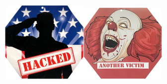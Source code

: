 <img src="images/hacked.webp" width="50%" alt="Hacked" /><img src="images/another-victim.webp" width="50%" alt="Another Victim" />